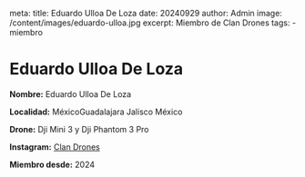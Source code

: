 meta:
  title: Eduardo Ulloa De Loza
  date: 20240929
  author: Admin
  image: /content/images/eduardo-ulloa.jpg
  excerpt: Miembro de Clan Drones
  tags:
    - miembro

# Eduardo Ulloa De Loza
**Nombre:** Eduardo Ulloa De Loza

**Localidad:** MéxicoGuadalajara Jalisco México

**Drone:** Dji Mini 3 y Dji Phantom 3 Pro 

**Instagram:** [Clan Drones](https://instagram.com/elclandrones)

**Miembro desde:** 2024
